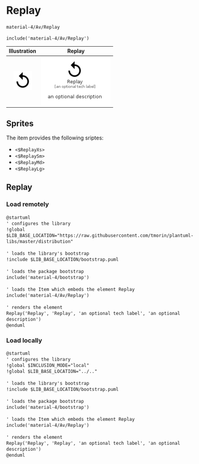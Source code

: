 # Replay


```text
material-4/Av/Replay
```

```text
include('material-4/Av/Replay')
```



| Illustration | Replay |
| :---: | :---: |
| ![illustration for Illustration](../../material-4/Av/Replay.png) | ![illustration for Replay](../../material-4/Av/Replay.Local.png) |



## Sprites
The item provides the following sriptes:

- `<$ReplayXs>`
- `<$ReplaySm>`
- `<$ReplayMd>`
- `<$ReplayLg>`





## Replay

### Load remotely
```plantuml
@startuml
' configures the library
!global $LIB_BASE_LOCATION="https://raw.githubusercontent.com/tmorin/plantuml-libs/master/distribution"

' loads the library's bootstrap
!include $LIB_BASE_LOCATION/bootstrap.puml

' loads the package bootstrap
include('material-4/bootstrap')

' loads the Item which embeds the element Replay
include('material-4/Av/Replay')

' renders the element
Replay('Replay', 'Replay', 'an optional tech label', 'an optional description')
@enduml
```

### Load locally
```plantuml
@startuml
' configures the library
!global $INCLUSION_MODE="local"
!global $LIB_BASE_LOCATION="../.."

' loads the library's bootstrap
!include $LIB_BASE_LOCATION/bootstrap.puml

' loads the package bootstrap
include('material-4/bootstrap')

' loads the Item which embeds the element Replay
include('material-4/Av/Replay')

' renders the element
Replay('Replay', 'Replay', 'an optional tech label', 'an optional description')
@enduml
```

